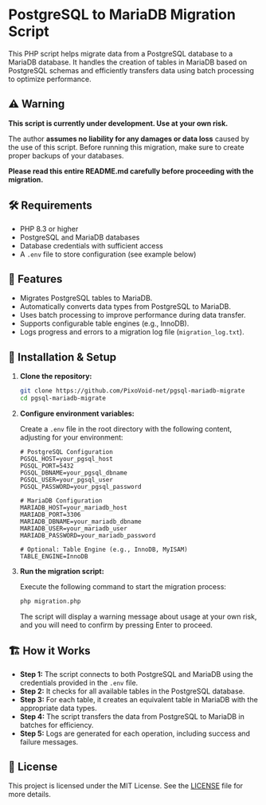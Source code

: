 # PostgreSQL to MariaDB Migration Script

This PHP script helps migrate data from a PostgreSQL database to a MariaDB database. It handles the creation of tables in MariaDB based on PostgreSQL schemas and efficiently transfers data using batch processing to optimize performance.

## ⚠️ Warning

**This script is currently under development. Use at your own risk.**

The author **assumes no liability for any damages or data loss** caused by the use of this script. Before running this migration, make sure to create proper backups of your databases.

**Please read this entire README.md carefully before proceeding with the migration.**

## 🛠️ Requirements

- PHP 8.3 or higher
- PostgreSQL and MariaDB databases
- Database credentials with sufficient access
- A `.env` file to store configuration (see example below)

## 📝 Features

- Migrates PostgreSQL tables to MariaDB.
- Automatically converts data types from PostgreSQL to MariaDB.
- Uses batch processing to improve performance during data transfer.
- Supports configurable table engines (e.g., InnoDB).
- Logs progress and errors to a migration log file (`migration_log.txt`).

## 🔧 Installation & Setup

1. **Clone the repository:**

   ```bash
   git clone https://github.com/PixoVoid-net/pgsql-mariadb-migrate
   cd pgsql-mariadb-migrate
   ```

2. **Configure environment variables:**

   Create a `.env` file in the root directory with the following content, adjusting for your environment:

   ```plaintext
   # PostgreSQL Configuration
   PGSQL_HOST=your_pgsql_host
   PGSQL_PORT=5432
   PGSQL_DBNAME=your_pgsql_dbname
   PGSQL_USER=your_pgsql_user
   PGSQL_PASSWORD=your_pgsql_password

   # MariaDB Configuration
   MARIADB_HOST=your_mariadb_host
   MARIADB_PORT=3306
   MARIADB_DBNAME=your_mariadb_dbname
   MARIADB_USER=your_mariadb_user
   MARIADB_PASSWORD=your_mariadb_password

   # Optional: Table Engine (e.g., InnoDB, MyISAM)
   TABLE_ENGINE=InnoDB
   ```

3. **Run the migration script:**

   Execute the following command to start the migration process:

   ```bash
   php migration.php
   ```

   The script will display a warning message about usage at your own risk, and you will need to confirm by pressing Enter to proceed.

## 🏗️ How it Works

- **Step 1:** The script connects to both PostgreSQL and MariaDB using the credentials provided in the `.env` file.
- **Step 2:** It checks for all available tables in the PostgreSQL database.
- **Step 3:** For each table, it creates an equivalent table in MariaDB with the appropriate data types.
- **Step 4:** The script transfers the data from PostgreSQL to MariaDB in batches for efficiency.
- **Step 5:** Logs are generated for each operation, including success and failure messages.

## 📜 License

This project is licensed under the MIT License. See the [LICENSE](LICENSE) file for more details.

